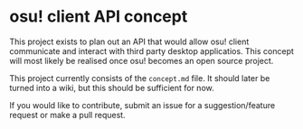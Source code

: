 # osu! client API concept
This project exists to plan out an API that would allow osu! client communicate and interact with third party desktop applicatios. This concept will most likely be realised once osu! becomes an open source project.

This project currently consists of the `concept.md` file. It should later be turned into a wiki, but this should be sufficient for now.

If you would like to contribute, submit an issue for a suggestion/feature request or make a pull request.
